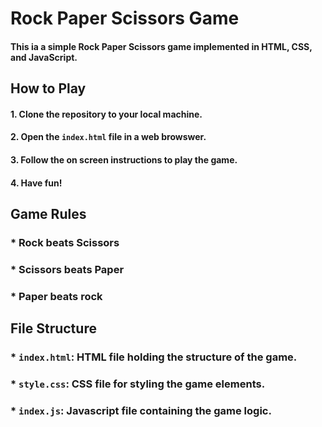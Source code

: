 # Rock Paper Scissors Game

#### This ia a simple **Rock Paper Scissors** game implemented in HTML, CSS, and JavaScript.


## How to Play

#### 1. Clone the repository to your local machine.
#### 2. Open the `index.html` file in a web browswer.
#### 3. Follow the on screen instructions to play the game.
#### 4. Have fun!

## Game Rules

### * Rock beats Scissors
### * Scissors beats Paper
### * Paper beats rock

## File Structure

### * `index.html`: HTML file holding the structure of the game.
### * `style.css`: CSS file for styling the game elements.
### * `index.js`: Javascript file containing the game logic.
